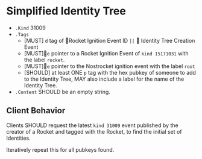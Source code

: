 # Simplified Identity Tree
* `.Kind` 31009
* `.Tags`
	* [MUST] `d` tag of 🚀Rocket Ignition Event ID `||` 🍌 Identity Tree Creation Event
	* [MUST]🚀`e` pointer to a Rocket Ignition Event of `kind 15171031` with the label `rocket`.
	* [MUST]🚀`e` pointer to the Nostrocket ignition event with the label `root`
	* [SHOULD] at least ONE `p` tag with the hex pubkey of someone to add to the Identity Tree,  MAY also include a label for the name of the Identity Tree.
* `.Content` SHOULD be an empty string.

## Client Behavior
Clients SHOULD request the latest `kind 31009` event published by the creator of a Rocket and tagged with the Rocket, to find the initial set of Identities. 

Iteratively repeat this for all pubkeys found.